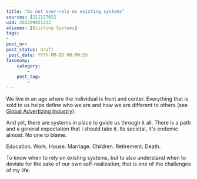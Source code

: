 ```yaml
---
title: "Do not over-rely on existing systems"
sources: [21112702]
uid: 202209021223
aliases: [Existing Systems]
tags:
-
post_nr:
post_status: draft
_post_date: YYYY-MM-DD HH:MM:SS
taxonomy:
    category:
        -
    post_tag:
        -
---
```


We live in an age where the individual is front and center. Everything that is sold to us helps define who we are and how we are different to others (see [Global Advertizing Industry](global-advertizing-industry.md)).

And yet, there are systems in place to guide us through it all. There is a path and a general expectation that I should take it. Its societal, it's endemic almost. No one to blame.

Education. Work. House. Marriage. Children. Retirement. Death.

To know when to rely on existing systems, but to also understand when to deviate for the sake of our own self-realization, that is one of the challenges of my life.